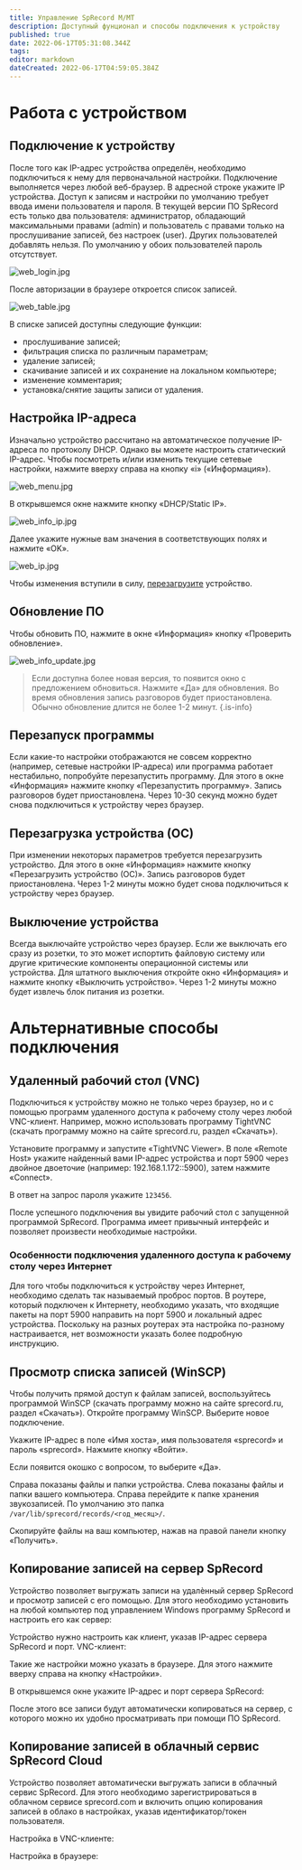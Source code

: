```yaml
---
title: Управление SpRecord M/MT
description: Доступный фунционал и способы подключения к устройству
published: true
date: 2022-06-17T05:31:08.344Z
tags: 
editor: markdown
dateCreated: 2022-06-17T04:59:05.384Z
---
```


# Работа с устройством
## Подключение к устройству

После того как IP-адрес устройства определён, необходимо подключиться к нему для первоначальной настройки. Подключение выполняется через любой веб-браузер. В адресной строке укажите IP устройства. Доступ к записям и настройки по умолчанию требует ввода имени пользователя и пароля. В текущей версии ПО SpRecord есть только два пользователя: администратор, обладающий максимальными правами (admin) и пользователь с правами только на прослушивание записей, без настроек (user). Других пользователей добавлять нельзя. По умолчанию у обоих пользователей пароль отсутствует.

![web_login.jpg](/m-mt/web_login.jpg)

После авторизации в браузере откроется список записей.

![web_table.jpg](/m-mt/web_table.jpg)

В списке записей доступны следующие функции:
- прослушивание записей;
- фильтрация списка по различным параметрам;
- удаление записей;
- скачивание записей и их сохранение на локальном компьютере;
- изменение комментария;
- установка/снятие защиты записи от удаления.

## Настройка IP-адреса
Изначально устройство рассчитано на автоматическое получение IP-адреса по протоколу DHCP. Однако вы можете настроить статический IP-адрес. Чтобы посмотреть и/или изменить текущие сетевые настройки, нажмите вверху справа на кнопку «i» («Информация»).

![web_menu.jpg](/m-mt/web_menu.jpg)

В открывшемся окне нажмите кнопку «DHCP/Static IP».

![web_info_ip.jpg](/m-mt/web_info_ip.jpg)

Далее укажите нужные вам значения в соответствующих полях и нажмите «OK».

![web_ip.jpg](/m-mt/web_ip.jpg)

Чтобы изменения вступили в силу, [перезагрузите](#reboot) устройство.

## Обновление ПО
Чтобы обновить ПО, нажмите в окне «Информация» кнопку «Проверить обновление».

![web_info_update.jpg](/m-mt/web_info_update.jpg)

> Если доступна более новая версия, то появится окно с предложением обновиться. Нажмите «Да» для обновления. Во время обновления запись разговоров будет приостановлена. Обычно обновление длится не более 1-2 минут.
{.is-info}

## Перезапуск программы
Если какие-то настройки отображаются не совсем корректно (например, сетевые настройки IP-адреса) или программа работает нестабильно, попробуйте перезапустить программу. Для этого в окне «Информация» нажмите кнопку «Перезапустить программу». Запись разговоров будет приостановлена. Через 10-30 секунд можно будет снова подключиться к устройству через браузер.

## <a id="reboot"></a>Перезагрузка устройства (ОС)
При изменении некоторых параметров требуется перезагрузить устройство. Для этого в окне «Информация» нажмите кнопку «Перезагрузить устройство (ОС)». Запись разговоров будет приостановлена. Через 1-2 минуты можно будет снова подключиться к устройству через браузер.

## Выключение устройства
Всегда выключайте устройство через браузер. Если же выключать его сразу из розетки, то это может испортить файловую систему или другие критические компоненты операционной системы или устройства. Для штатного выключения откройте окно «Информация» и нажмите кнопку «Выключить устройство». Через 1-2 минуты можно будет извлечь блок питания из розетки.

# Альтернативные способы подключения
## Удаленный рабочий стол (VNC)
Подключиться к устройству можно не только через браузер, но и с помощью программ удаленного доступа к рабочему столу через любой VNC-клиент. Например, можно использовать программу TightVNC (скачать программу можно на сайте sprecord.ru, раздел «Скачать»).

Установите программу и запустите «TightVNC Viewer». В поле «Remote Host» укажите найденный вами IP-адрес устройства и порт 5900 через двойное двоеточие (например: 192.168.1.172::5900), затем нажмите «Connect».

В ответ на запрос пароля укажите `123456`.

После успешного подключения вы увидите рабочий стол с запущенной программой SpRecord. Программа имеет привычный интерфейс и позволяет произвести необходимые настройки.

### Особенности подключения удаленного доступа к рабочему столу через Интернет
Для того чтобы подключиться к устройству через Интернет, необходимо сделать так называемый проброс портов. В роутере, который подключен к Интернету, необходимо указать, что входящие пакеты на порт 5900 направить на порт 5900 и локальный адрес устройства. Поскольку на разных роутерах эта настройка по-разному настраивается, нет возможности указать более подробную инструкцию.

## Просмотр списка записей (WinSCP)
Чтобы получить прямой доступ к файлам записей, воспользуйтесь программой WinSCP (скачать программу можно на сайте sprecord.ru, раздел «Скачать»).
Откройте программу WinSCP. Выберите новое подключение.

Укажите IP-адрес в поле «Имя хоста», имя пользователя «sprecord» и пароль «sprecord». Нажмите кнопку «Войти».

Если появится окошко с вопросом, то выберите «Да».

Справа показаны файлы и папки устройства. Слева показаны файлы и папки вашего компьютера. Справа перейдите к папке хранения звукозаписей. По умолчанию это папка `/var/lib/sprecord/records/<год_месяц>/`.

Скопируйте файлы на ваш компьютер, нажав на правой панели кнопку «Получить».

## Копирование записей на сервер SpRecord
Устройство позволяет выгружать записи на удалѐнный сервер SpRecord и просмотр записей с его помощью. Для этого необходимо установить на любой компьютер под управлением Windows программу SpRecord и настроить его как сервер:

Устройство нужно настроить как клиент, указав IP-адрес сервера SpRecord и порт. VNC-клиент:

Такие же настройки можно указать в браузере. Для этого нажмите вверху справа на кнопку «Настройки».

В открывшемся окне укажите IP-адрес и порт сервера SpRecord:

После этого все записи будут автоматически копироваться на сервер, с которого можно их удобно просматривать при помощи ПО SpRecord.

## Копирование записей в облачный сервис SpRecord Cloud

Устройство позволяет автоматически выгружать записи в облачный сервис SpRecord. Для этого необходимо зарегистрироваться в облачном сервисе sprecord.com и включить опцию копирования записей в облако в настройках, указав идентификатор/токен пользователя.

Настройка в VNC-клиенте:

Настройка в браузере:


